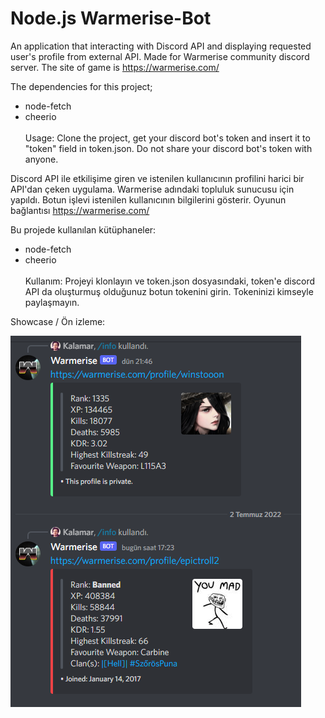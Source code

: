 # Node.js Warmerise-Bot

An application that interacting with Discord API and displaying requested user's profile from external API. Made for Warmerise community discord server.
The site of game is https://warmerise.com/

The dependencies for this project;
- node-fetch
- cheerio
<br> <br>
Usage:
Clone the project, get your discord bot's token and insert it to "token" field in token.json. Do not share your discord bot's token with anyone.

Discord API ile etkilişime giren ve istenilen kullanıcının profilini harici bir API'dan çeken uygulama. Warmerise adındaki topluluk sunucusu için yapıldı. Botun işlevi istenilen kullanıcının bilgilerini gösterir.
Oyunun bağlantısı https://warmerise.com/

Bu projede kullanılan kütüphaneler:
- node-fetch
- cheerio
<br> <br>
Kullanım:
Projeyi klonlayın ve token.json dosyasındaki, token'e discord API da oluşturmuş olduğunuz botun tokenini girin. Tokeninizi kimseyle paylaşmayın.

Showcase / Ön izleme:

![](image/img.png)

